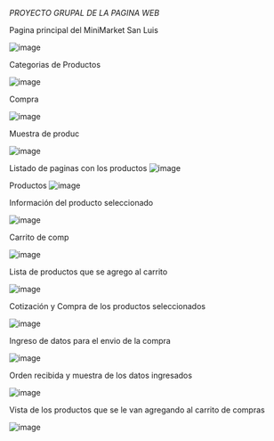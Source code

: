 *PROYECTO GRUPAL DE LA PAGINA WEB*


Pagina principal del MiniMarket San Luis

![image](https://github.com/juancarlos5623/wordpress/assets/127963030/7bb0692b-5309-45b0-922c-dd1c6a494392)





Categorias de Productos

![image](https://github.com/juancarlos5623/wordpress/assets/127963030/ee30cd1d-3a2a-4d41-a909-c65e35005074)



Compra

![image](https://github.com/juancarlos5623/wordpress/assets/127963030/5679cda1-b810-41f7-a931-0796cb27c189)



Muestra de produc

![image](https://github.com/juancarlos5623/wordpress/assets/127963030/bed1cde7-f5f9-41ff-949d-8e0778cea9b0)


Listado de paginas con los productos
![image](https://github.com/juancarlos5623/wordpress/assets/127963030/2b862f1d-1e7f-4099-8435-0cb7c01317af)


Productos
![image](https://github.com/juancarlos5623/wordpress/assets/127963030/de391875-48a6-4228-9ecd-9aabdfcfe639)


Información del producto seleccionado

![image](https://github.com/juancarlos5623/wordpress/assets/127963030/e2e39dde-a117-4a4a-b64f-24932224a1e9)



Carrito de comp

![image](https://github.com/juancarlos5623/wordpress/assets/127963030/ba71ac9e-2ab5-482f-a1c1-4a1871bf5c81)



Lista de productos que se agrego al carrito

![image](https://github.com/juancarlos5623/wordpress/assets/127963030/74d730eb-48ce-4a84-b981-8cb01968114e)



Cotización y Compra de los productos seleccionados

![image](https://github.com/juancarlos5623/wordpress/assets/127963030/b1f6c924-f128-4bf3-85d7-c14e21113585)



Ingreso de datos para el envio de la compra

![image](https://github.com/juancarlos5623/wordpress/assets/127963030/6bba6239-1d79-459c-8503-ecd1d9fb9bf5)



Orden recibida y muestra de los datos ingresados

![image](https://github.com/juancarlos5623/wordpress/assets/127963030/aa342633-c8ef-4167-87a3-397d15ac0847)



Vista de los productos que se le van agregando al carrito de compras

![image](https://github.com/juancarlos5623/wordpress/assets/127963030/305c4f07-fa76-46d8-bbd3-f42faf61f8a1)



